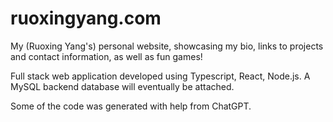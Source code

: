 # ruoxingyang.com

My (Ruoxing Yang's) personal website, showcasing my bio, links to projects and contact information, as well as fun games!

Full stack web application developed using Typescript, React, Node.js. A MySQL backend database will eventually be attached. 

Some of the code was generated with help from ChatGPT. 
